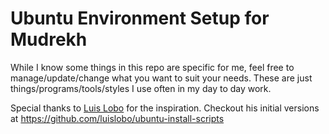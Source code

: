 # Ubuntu Environment Setup for Mudrekh 

While I know some things in this repo are specific for me, feel free to
manage/update/change what you want to suit your needs. These are just
things/programs/tools/styles I use often in my day to day work.

Special thanks to [Luis Lobo](https://github.com/luislobo) for the
inspiration. Checkout his initial versions at
https://github.com/luislobo/ubuntu-install-scripts